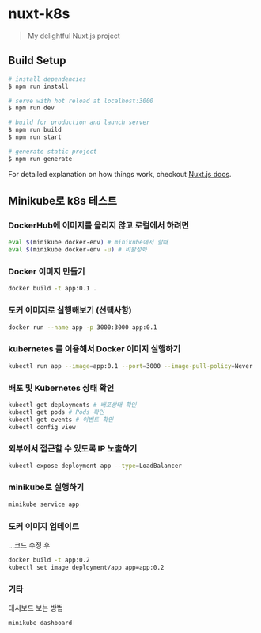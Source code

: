 # nuxt-k8s

> My delightful Nuxt.js project

## Build Setup

``` bash
# install dependencies
$ npm run install

# serve with hot reload at localhost:3000
$ npm run dev

# build for production and launch server
$ npm run build
$ npm run start

# generate static project
$ npm run generate
```

For detailed explanation on how things work, checkout [Nuxt.js docs](https://nuxtjs.org).

## Minikube로 k8s 테스트

### DockerHub에 이미지를 올리지 않고 로컬에서 하려면

```bash
eval $(minikube docker-env) # minikube에서 할때
eval $(minikube docker-env -u) # 비활성화
```

### Docker 이미지 만들기

```bash
docker build -t app:0.1 .
```

### 도커 이미지로 실행해보기 (선택사항)

```bash
docker run --name app -p 3000:3000 app:0.1
```

### kubernetes 를 이용해서 Docker 이미지 실행하기

```bash
kubectl run app --image=app:0.1 --port=3000 --image-pull-policy=Never
```

### 배포 및 Kubernetes 상태 확인

```bash
kubectl get deployments # 배포상태 확인
kubectl get pods # Pods 확인
kubectl get events # 이벤트 확인
kubectl config view
```


### 외부에서 접근할 수 있도록 IP 노출하기

```bash
kubectl expose deployment app --type=LoadBalancer
```

### minikube로 실행하기

```bash
minikube service app
```

### 도커 이미지 업데이트

...코드 수정 후

```bash
docker build -t app:0.2
kubectl set image deployment/app app=app:0.2
```


### 기타

대시보드 보는 방법

```bash
minikube dashboard
```
